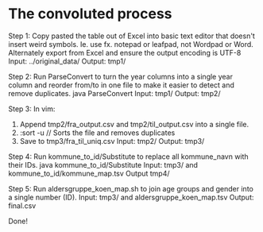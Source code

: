 # The convoluted process

Step 1:
Copy pasted the table out of Excel into basic text editor that doesn't insert weird symbols. Ie. use fx. notepad or leafpad, not Wordpad or Word. Alternately export from Excel and ensure the output encoding is UTF-8
Input: ../original_data/
Output: tmp1/

Step 2:
Run ParseConvert to turn the year columns into a single year column and reorder from/to in one file to make it easier to detect and remove duplicates.
java ParseConvert
Input: tmp1/
Output: tmp2/

Step 3:
In vim:
1. Append tmp2/fra_output.csv and tmp2/til_output.csv into a single file.
2. :sort -u    // Sorts the file and removes duplicates
3. Save to tmp3/fra_til_uniq.csv
Input: tmp2/
Output: tmp3/

Step 4:
Run kommune_to_id/Substitute to replace all kommune_navn with their IDs.
java kommune_to_id/Substitute
Input: tmp3/ and kommune_to_id/kommune_map.tsv
Output tmp4/

Step 5:
Run aldersgruppe_koen_map.sh to join age groups and gender into a single number (ID).
Input: tmp3/ and aldersgruppe_koen_map.tsv
Output: final.csv

Done!
